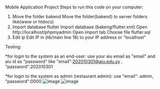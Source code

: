 Mobile Application Project
Steps to run this code on your computer:
1. Move the folder bakend
Move the folder(bakend) to server folders like(www or htdocs)
2. Import database flutter
Import database (bakeng/flutter.xml)
Open http://localhost/phpmyadmin
Open import tab
Choose file flutter.sql
3. Edit ip
Edit IP in (lib/main line 18) to your IP address or "localhost"

Testing:

  *for login to the system as an end-user: use your aiu email as "email" and aiu id as "password"
  like "email":202010301@aiu.edu.sy , "password":202010301

  *for login to the system as admin (restaurant admin): use "email": admin, "password":0000
![image](https://github.com/mohammad-Al-Mouhtaseb/map/assets/83731873/38ce769b-365f-4d46-ac11-c7644ffe3928)
![image](https://github.com/mohammad-Al-Mouhtaseb/map/assets/83731873/cb9a2dae-5246-4f51-83f5-b40825fae77b)

